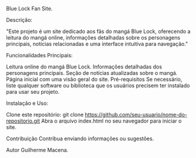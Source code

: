 Blue Lock Fan Site.

Descrição:

"Este projeto é um site dedicado aos fãs do mangá Blue Lock, oferecendo a leitura do mangá online, informações detalhadas sobre os personagens principais, notícias relacionadas e uma interface intuitiva para navegação."

Funcionalidades Principais:

Leitura online do mangá Blue Lock.
Informações detalhadas dos personagens principais.
Seção de notícias atualizadas sobre o mangá.
Página inicial com uma visão geral do site.
Pré-requisitos
Se necessário, liste qualquer software ou biblioteca que os usuários precisem ter instalado para usar seu projeto.

Instalação e Uso:

Clone este repositório: git clone https://github.com/seu-usuario/nome-do-repositorio.git
Abra o arquivo index.html no seu navegador para iniciar o site.

Contribuição
Contribua enviando informações ou sugestões.

Autor
Guilherme Macena.

